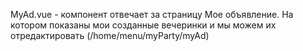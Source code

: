 MyAd.vue - компонент отвечает за страницу Мое объявление. На котором показаны мои созданные вечеринки и мы можем их отредактировать (/home/menu/myParty/myAd)
